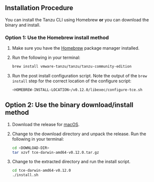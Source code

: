 ## Installation Procedure

You can install the Tanzu CLI using Homebrew **or** you can download the binary and install.

### Option 1: Use the Homebrew install method

1. Make sure you have the [Homebrew](https://brew.sh/) package manager installed.

1. Run the following in your terminal:

    ```sh
    brew install vmware-tanzu/tanzu/tanzu-community-edition
    ```

1. Run the post install configuration script. Note the output of the `brew install` step for the correct location of the configure script:

    ```sh
    <HOMEBREW-INSTALL-LOCATION>/v0.12.0/libexec/configure-tce.sh
    ```

## Option 2: Use the binary download/install  method

1. Download the release for [macOS](https://github.com/vmware-tanzu/community-edition/releases/download/v0.12.0/tce-darwin-amd64-v0.12.0.tar.gz).

1. Change to the download directory and unpack the release. Run the following in your terminal:

    ```sh
    cd <DOWNLOAD-DIR>
    tar xzvf tce-darwin-amd64-v0.12.0.tar.gz

    ```

1. Change to the extracted directory and run the install script.

    ```sh
    cd tce-darwin-amd64-v0.12.0
    ./install.sh
    ```
